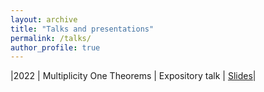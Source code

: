 ```yaml
---
layout: archive
title: "Talks and presentations"
permalink: /talks/
author_profile: true
---
```


|2022 | Multiplicity One Theorems | Expository talk | [Slides](files/Multiplicity_one_theorems.pdf)|
